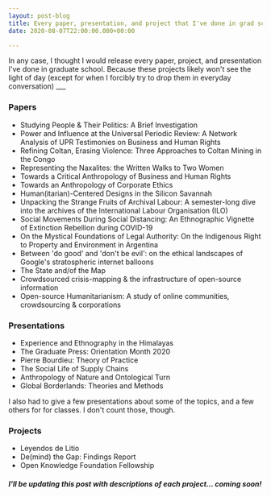 ```yaml
---
layout: post-blog
title: Every paper, presentation, and project that I've done in grad school
date: 2020-08-07T22:00:00.000+00:00

---
```

In any case, I thought I would release every paper, project, and presentation I've done in graduate school. Because these projects likely won't see the light of day (except for when I forcibly try to drop them in everyday conversation) ___

### Papers

* Studying People & Their Politics: A Brief Investigation
* Power and Influence at the Universal Periodic Review: A Network Analysis of UPR Testimonies on Business and Human Rights
* Refining Coltan, Erasing Violence: Three Approaches to Coltan Mining in the Congo
* Representing the Naxalites: the Written Walks to Two Women
* Towards a Critical Anthropology of Business and Human Rights
* Towards an Anthropology of Corporate  Ethics
* Human(itarian)-Centered Designs in the Silicon Savannah
* Unpacking the Strange Fruits of Archival Labour: A semester-long dive into the archives of the International Labour Organisation (ILO)
* Social Movements During Social Distancing: An Ethnographic Vignette of Extinction Rebellion during COVID-19
* On the Mystical Foundations of Legal Authority: On the Indigenous Right to Property and Environment in Argentina
* Between 'do good' and 'don't be evil': on the ethical landscapes of Google's stratospheric internet balloons
* The State and/of the Map
* Crowdsourced crisis-mapping & the infrastructure of open-source information
* Open-source Humanitarianism: A study of online communities, crowdsourcing & corporations

### Presentations

* Experience and Ethnography in the Himalayas
* The Graduate Press: Orientation Month 2020
* Pierre Bourdieu: Theory of Practice
* The Social Life of Supply Chains
* Anthropology of Nature and Ontological Turn
* Global Borderlands: Theories and Methods

I also had to give a few presentations about some of the topics, and a few others for for classes. I don't count those, though.

### Projects

* Leyendos de Litio
* De(mind) the Gap: Findings Report
* Open Knowledge Foundation Fellowship

##### I'll be updating this post with descriptions of each project... coming soon!